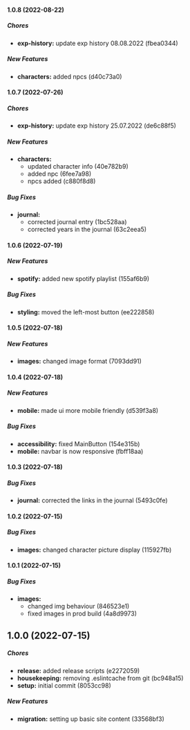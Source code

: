 #### 1.0.8 (2022-08-22)

##### Chores

-   **exp-history:** update exp history 08.08.2022 (fbea0344)

##### New Features

-   **characters:** added npcs (d40c73a0)

#### 1.0.7 (2022-07-26)

##### Chores

-   **exp-history:** update exp history 25.07.2022 (de6c88f5)

##### New Features

-   **characters:**
    -   updated character info (40e782b9)
    -   added npc (6fee7a98)
    -   npcs added (c880f8d8)

##### Bug Fixes

-   **journal:**
    -   corrected journal entry (1bc528aa)
    -   corrected years in the journal (63c2eea5)

#### 1.0.6 (2022-07-19)

##### New Features

-   **spotify:** added new spotify playlist (155af6b9)

##### Bug Fixes

-   **styling:** moved the left-most button (ee222858)

#### 1.0.5 (2022-07-18)

##### New Features

-   **images:** changed image format (7093dd91)

#### 1.0.4 (2022-07-18)

##### New Features

-   **mobile:** made ui more mobile friendly (d539f3a8)

##### Bug Fixes

-   **accessibility:** fixed MainButton (154e315b)
-   **mobile:** navbar is now responsive (fbff18aa)

#### 1.0.3 (2022-07-18)

##### Bug Fixes

-   **journal:** corrected the links in the journal (5493c0fe)

#### 1.0.2 (2022-07-15)

##### Bug Fixes

-   **images:** changed character picture display (115927fb)

#### 1.0.1 (2022-07-15)

##### Bug Fixes

-   **images:**
    -   changed img behaviour (846523e1)
    -   fixed images in prod build (4a8d9973)

## 1.0.0 (2022-07-15)

##### Chores

-   **release:** added release scripts (e2272059)
-   **housekeeping:** removing .eslintcache from git (bc948a15)
-   **setup:** initial commit (8053cc98)

##### New Features

-   **migration:** setting up basic site content (33568bf3)
